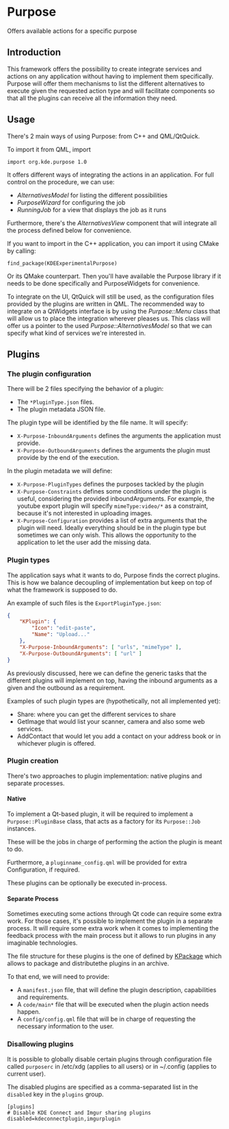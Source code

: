 # Purpose

Offers available actions for a specific purpose

## Introduction

This framework offers the possibility to create integrate services and actions
on any application without having to implement them specifically. Purpose will
offer them mechanisms to list the different alternatives to execute given the
requested action type and will facilitate components so that all the plugins
can receive all the information they need.

## Usage

There's 2 main ways of using Purpose: from C++ and QML/QtQuick.

To import it from QML, import

    import org.kde.purpose 1.0

It offers different ways of integrating the actions in an application. For full
control on the procedure, we can use:
* *AlternativesModel* for listing the different possibilities
* *PurposeWizard* for configuring the job
* *RunningJob* for a view that displays the job as it runs

Furthermore, there's the *AlternativesView* component that will integrate all the
process defined below for convenience.

If you want to import in the C++ application, you can import it using CMake by
calling:

    find_package(KDEExperimentalPurpose)

Or its QMake counterpart. Then you'll have available the Purpose library if it
needs to be done specifically and PurposeWidgets for convenience.

To integrate on the UI, QtQuick will still be used, as the configuration files
provided by the plugins are written in QML. The recommended way to integrate
on a QtWidgets interface is by using the *Purpose::Menu* class that will allow
us to place the integration wherever pleases us. This class will offer us
a pointer to the used *Purpose::AlternativesModel* so that we can specify what kind of
services we're interested in.

## Plugins

### The plugin configuration

There will be 2 files specifying the behavior of a plugin:
* The `*PluginType.json` files.
* The plugin metadata JSON file.

The plugin type will be identified by the file name. It will specify:
* `X-Purpose-InboundArguments` defines the arguments the application must provide.
* `X-Purpose-OutboundArguments` defines the arguments the plugin must provide by
the end of the execution.

In the plugin metadata we will define:
* `X-Purpose-PluginTypes` defines the purposes tackled by the plugin
* `X-Purpose-Constraints` defines some conditions under the plugin is useful, considering
the provided inboundArguments. For example, the youtube export plugin will specify
`mimeType:video/*` as a constraint, because it's not interested in uploading images.
* `X-Purpose-Configuration` provides a list of extra arguments that the plugin will need.
Ideally everything should be in the plugin type but sometimes we can only wish. This allows
the opportunity to the application to let the user add the missing data.

### Plugin types
The application says what it wants to do, Purpose finds the correct plugins. This
is how we balance decoupling of implementation but keep on top of what the framework
is supposed to do.

An example of such files is the `ExportPluginType.json`:
```json
{
    "KPlugin": {
        "Icon": "edit-paste",
        "Name": "Upload..."
    },
    "X-Purpose-InboundArguments": [ "urls", "mimeType" ],
    "X-Purpose-OutboundArguments": [ "url" ]
}
```

As previously discussed, here we can define the generic tasks that the different
plugins will implement on top, having the inbound arguments as a given and the
outbound as a requirement.

Examples of such plugin types are (hypothetically, not all implemented yet):
* Share: where you can get the different services to share
* GetImage that would list your scanner, camera and also some web services.
* AddContact that would let you add a contact on your address book or
in whichever plugin is offered.

### Plugin creation

There's two approaches to plugin implementation: native plugins and separate
processes.

#### Native
To implement a Qt-based plugin, it will be required to implement a
`Purpose::PluginBase` class, that acts as a factory for its `Purpose::Job`
instances.

These will be the jobs in charge of performing the action the plugin is meant to
do.

Furthermore, a `pluginname_config.qml` will be provided for extra Configuration,
if required.

These plugins can be optionally be executed in-process.

#### Separate Process
Sometimes executing some actions through Qt code can require some extra work.
For those cases, it's possible to implement the plugin in a separate process.
It will require some extra work when it comes to implementing the feedback
process with the main process but it allows to run plugins in any imaginable
technologies.

The file structure for these plugins is the one of defined by [KPackage](http://api.kde.org/frameworks-api/frameworks5-apidocs/kpackage/html/index.html)
which allows to package and distributethe plugins in an archive.

To that end, we will need to provide:
* A `manifest.json` file, that will define the plugin description, capabilities
and requirements.
* A `code/main*` file that will be executed when the plugin action needs happen.
* A `config/config.qml` file that will be in charge of requesting the necessary
information to the user.

### Disallowing plugins
It is possible to globally disable certain plugins through configuration file called
`purposerc` in /etc/xdg (applies to all users) or in ~/.config (applies to current
user).

The disabled plugins are specified as a comma-separated list in the `disabled` key
in the `plugins` group.

```
[plugins]
# Disable KDE Connect and Imgur sharing plugins
disabled=kdeconnectplugin,imgurplugin
```
